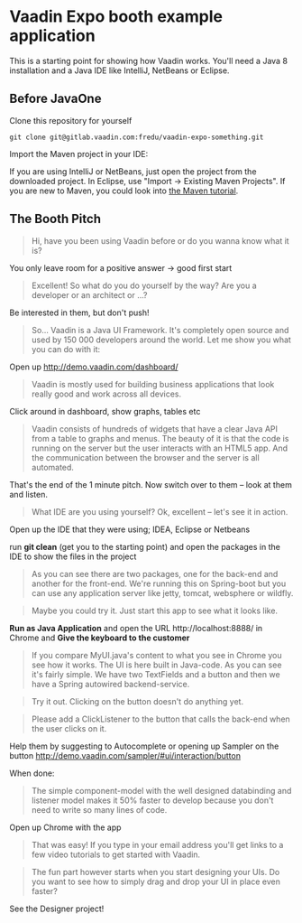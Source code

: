 # Vaadin Expo booth example application

This is a starting point for showing how Vaadin works. You'll need a Java 8 installation and a Java IDE like IntelliJ, NetBeans or Eclipse. 

## Before JavaOne

Clone this repository for yourself 
```
git clone git@gitlab.vaadin.com:fredu/vaadin-expo-something.git
```

Import the Maven project in your IDE: 

If you are using IntelliJ or NetBeans, just open the project from the downloaded project. In Eclipse, use "Import -> Existing Maven Projects". If you are new to Maven, you could look into [the Maven tutorial](https://vaadin.com/blog/-/blogs/the-maven-essentials-for-the-impatient-developer).


## The Booth Pitch

>Hi, have you been using Vaadin before or do you wanna know what it is? 

You only leave room for a positive answer -> good first start

> Excellent! So what do you do yourself by the way? Are you a developer or an architect or ...?

Be interested in them, but don't push!

> So... Vaadin is a Java UI Framework. It's completely open source and used by 150 000 developers around the world. Let me show you what you can do with it:

Open up http://demo.vaadin.com/dashboard/

> Vaadin is mostly used for building business applications that look really good and work across all devices.

Click around in dashboard, show graphs, tables etc

> Vaadin consists of hundreds of widgets that have a clear Java API from a table to graphs and menus. The beauty of it is that the code is running on the server but the user interacts with an HTML5 app. And the communication between the browser and the server is all automated.

That's the end of the 1 minute pitch. Now switch over to them – look at them and listen.

> What IDE are you using yourself? Ok, excellent – let's see it in action.

Open up the IDE that they were using; IDEA, Eclipse or Netbeans

run **git clean** (get you to the starting point) and open the packages in the IDE to show the files in the project

> As you can see there are two packages, one for the back-end and another for the front-end. We're running this on Spring-boot but you can use any application server like jetty, tomcat, websphere or wildfly.

> Maybe you could try it. Just start this app to see what it looks like.

**Run as Java Application** and open the URL http://localhost:8888/ in Chrome and **Give the keyboard to the customer**

> If you compare MyUI.java's content to what you see in Chrome you see how it works. The UI is here built in Java-code. As you can see it's fairly simple. We have two TextFields and a button and then we have a Spring autowired backend-service.

> Try it out. Clicking on the button doesn't do anything yet.

> Please add a ClickListener to the button that calls the back-end when the user clicks on it.

Help them by suggesting to Autocomplete or opening up Sampler on the button http://demo.vaadin.com/sampler/#ui/interaction/button

When done:

> The simple component-model with the well designed databinding and listener model makes it 50% faster to develop because you don't need to write so many lines of code.

Open up Chrome with the app

> That was easy! If you type in your email address you'll get links to a few video tutorials to get started with Vaadin.

> The fun part however starts when you start designing your UIs. Do you want to see how to simply drag and drop your UI in place even faster?

See the Designer project!


